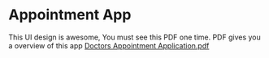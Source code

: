 # Appointment App


This UI design is awesome,
You must see this PDF one time.
PDF gives you a overview of this app
[Doctors Appointment Application.pdf](https://github.com/user-attachments/files/15525784/Doctors.Appointment.Application.pdf)


